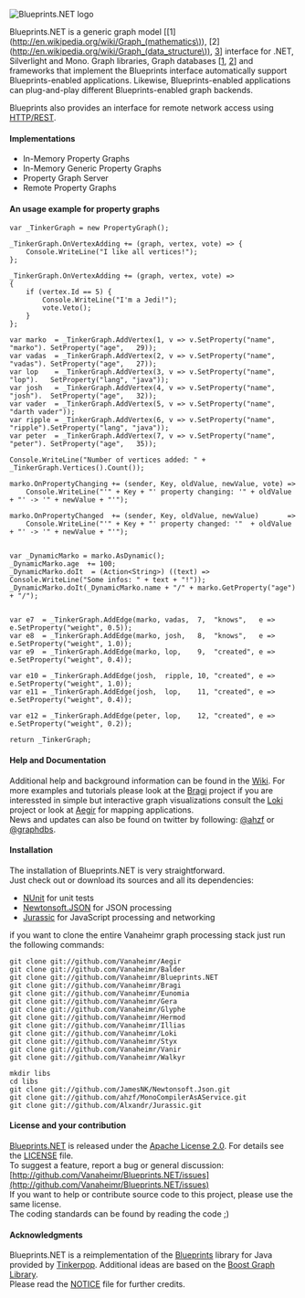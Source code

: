 ![Blueprints.NET logo](/Vanaheimr/blueprints.NET/raw/master/logo.png)

Blueprints.NET is a generic graph model [[1](http://en.wikipedia.org/wiki/Graph_(mathematics\)), 
[2](http://en.wikipedia.org/wiki/Graph_(data_structure\)), [3](http://en.wikipedia.org/wiki/Graph_theory)] 
interface for .NET, Silverlight and Mono. Graph libraries, Graph databases 
[[1](http://en.wikipedia.org/wiki/Graph_database), [2](http://www.graph-database.org)] and frameworks 
that implement the Blueprints interface automatically support Blueprints-enabled applications. Likewise, 
Blueprints-enabled applications can plug-and-play different Blueprints-enabled graph backends.

Blueprints also provides an interface for remote network access using [HTTP/REST](http://en.wikipedia.org/wiki/Representational_State_Transfer).

#### Implementations

* In-Memory Property Graphs
* In-Memory Generic Property Graphs
* Property Graph Server
* Remote Property Graphs

#### An usage example for property graphs

    var _TinkerGraph = new PropertyGraph();

    _TinkerGraph.OnVertexAdding += (graph, vertex, vote) => {
        Console.WriteLine("I like all vertices!");
    };

    _TinkerGraph.OnVertexAdding += (graph, vertex, vote) =>
    {
        if (vertex.Id == 5) {
            Console.WriteLine("I'm a Jedi!");
            vote.Veto();
        }
    };

    var marko  = _TinkerGraph.AddVertex(1, v => v.SetProperty("name", "marko"). SetProperty("age",   29));
    var vadas  = _TinkerGraph.AddVertex(2, v => v.SetProperty("name", "vadas"). SetProperty("age",   27));
    var lop    = _TinkerGraph.AddVertex(3, v => v.SetProperty("name", "lop").   SetProperty("lang", "java"));
    var josh   = _TinkerGraph.AddVertex(4, v => v.SetProperty("name", "josh").  SetProperty("age",   32));
    var vader  = _TinkerGraph.AddVertex(5, v => v.SetProperty("name", "darth vader"));
    var ripple = _TinkerGraph.AddVertex(6, v => v.SetProperty("name", "ripple").SetProperty("lang", "java"));
    var peter  = _TinkerGraph.AddVertex(7, v => v.SetProperty("name", "peter"). SetProperty("age",   35));

    Console.WriteLine("Number of vertices added: " + _TinkerGraph.Vertices().Count());

    marko.OnPropertyChanging += (sender, Key, oldValue, newValue, vote) =>
        Console.WriteLine("'" + Key + "' property changing: '" + oldValue + "' -> '" + newValue + "'");

    marko.OnPropertyChanged  += (sender, Key, oldValue, newValue)       =>
        Console.WriteLine("'" + Key + "' property changed: '"  + oldValue + "' -> '" + newValue + "'");


    var _DynamicMarko = marko.AsDynamic();
    _DynamicMarko.age  += 100;
    _DynamicMarko.doIt  = (Action<String>) ((text) => Console.WriteLine("Some infos: " + text + "!"));
    _DynamicMarko.doIt(_DynamicMarko.name + "/" + marko.GetProperty("age") + "/");


    var e7  = _TinkerGraph.AddEdge(marko, vadas,  7,  "knows",   e => e.SetProperty("weight", 0.5));
    var e8  = _TinkerGraph.AddEdge(marko, josh,   8,  "knows",   e => e.SetProperty("weight", 1.0));
    var e9  = _TinkerGraph.AddEdge(marko, lop,    9,  "created", e => e.SetProperty("weight", 0.4));

    var e10 = _TinkerGraph.AddEdge(josh,  ripple, 10, "created", e => e.SetProperty("weight", 1.0));
    var e11 = _TinkerGraph.AddEdge(josh,  lop,    11, "created", e => e.SetProperty("weight", 0.4));

    var e12 = _TinkerGraph.AddEdge(peter, lop,    12, "created", e => e.SetProperty("weight", 0.2));

    return _TinkerGraph;


#### Help and Documentation

Additional help and background information can be found in the [Wiki](http://github.com/Vanaheimr/Blueprints.NET/wiki).
For more examples and tutorials please look at the [Bragi](http://github.com/Vanaheimr/Bragi) project if you are interessted
in simple but interactive graph visualizations consult the [Loki](http://github.com/Vanaheimr/Loki) project or look at [Aegir](http://github.com/Vanaheimr/Aegir) for mapping applications.    
News and updates can also be found on twitter by following: [@ahzf](http://www.twitter.com/ahzf) or [@graphdbs](http://www.twitter.com/graphdbs).

#### Installation

The installation of Blueprints.NET is very straightforward.    
Just check out or download its sources and all its dependencies:

- [NUnit](http://www.nunit.org/) for unit tests
- [Newtonsoft.JSON](http://github.com/JamesNK/Newtonsoft.Json) for JSON processing
- [Jurassic](http://github.com/Alxandr/Jurassic) for JavaScript processing and networking

if you want to clone the entire Vanaheimr graph processing stack just run the following commands:

    git clone git://github.com/Vanaheimr/Aegir
    git clone git://github.com/Vanaheimr/Balder
    git clone git://github.com/Vanaheimr/Blueprints.NET
    git clone git://github.com/Vanaheimr/Bragi
    git clone git://github.com/Vanaheimr/Eunomia
    git clone git://github.com/Vanaheimr/Gera
    git clone git://github.com/Vanaheimr/Glyphe
    git clone git://github.com/Vanaheimr/Hermod
    git clone git://github.com/Vanaheimr/Illias
    git clone git://github.com/Vanaheimr/Loki
    git clone git://github.com/Vanaheimr/Styx
    git clone git://github.com/Vanaheimr/Vanir
    git clone git://github.com/Vanaheimr/Walkyr
        
    mkdir libs
    cd libs
    git clone git://github.com/JamesNK/Newtonsoft.Json.git
    git clone git://github.com/ahzf/MonoCompilerAsAService.git
    git clone git://github.com/Alxandr/Jurassic.git

#### License and your contribution

[Blueprints.NET](http://github.com/ahzf/blueprints.NET) is released under the [Apache License 2.0](http://www.apache.org/licenses/LICENSE-2.0). For details see the [LICENSE](/Vanaheimr/Blueprints.NET/blob/master/LICENSE) file.    
To suggest a feature, report a bug or general discussion: [http://github.com/Vanaheimr/Blueprints.NET/issues](http://github.com/Vanaheimr/Blueprints.NET/issues)    
If you want to help or contribute source code to this project, please use the same license.   
The coding standards can be found by reading the code ;)

#### Acknowledgments

Blueprints.NET is a reimplementation of the [Blueprints](http://github.com/tinkerpop/blueprints) library for Java
provided by [Tinkerpop](http://tinkerpop.com). Additional ideas are based on the [Boost Graph Library](http://www.boost.org/doc/libs/1_47_0/libs/graph/doc/index.html).    
Please read the [NOTICE](/Vanaheimr/Blueprints.NET/blob/master/NOTICE) file for further credits.
